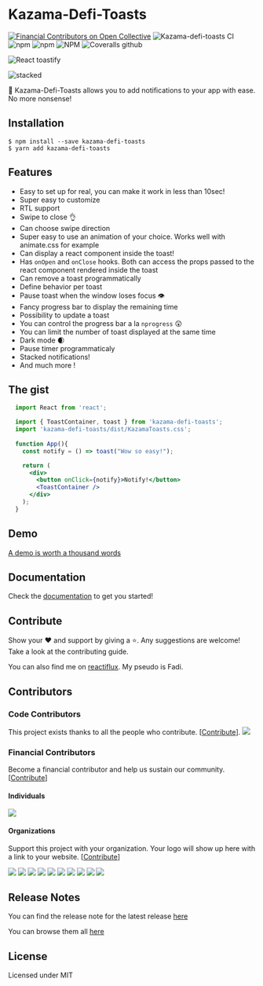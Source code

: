 # Kazama-Defi-Toasts

[![Financial Contributors on Open Collective](https://opencollective.com/kazama-defi-toasts/all/badge.svg?label=financial+contributors)](https://opencollective.com/kazama-defi-toasts) ![Kazama-defi-toasts CI](https://github.com/fkhadra/kazama-defi-toasts/workflows/Kazama-defi-toasts%20CI/badge.svg)
![npm](https://img.shields.io/npm/dm/kazama-defi-toasts.svg?label=%E2%8F%ACdownloads&style=for-the-badge)
![npm](https://img.shields.io/npm/v/kazama-defi-toasts.svg?style=for-the-badge)
![NPM](https://img.shields.io/npm/l/kazama-defi-toasts.svg?label=%F0%9F%93%9Clicense&style=for-the-badge)
![Coveralls github](https://img.shields.io/coveralls/github/fkhadra/kazama-defi-toasts.svg?label=%E2%9B%B1coverage&style=for-the-badge)


![React toastify](https://user-images.githubusercontent.com/5574267/130804494-a9d2d69c-f170-4576-b2e1-0bb7f13dd92d.gif "React toastify")

![stacked](https://github.com/fkhadra/kazama-defi-toasts/assets/5574267/975c7c01-b95e-43cf-9100-256fa8ef2760)


🎉 Kazama-Defi-Toasts allows you to add notifications to your app with ease. No more nonsense!

## Installation

```
$ npm install --save kazama-defi-toasts
$ yarn add kazama-defi-toasts
```

## Features

- Easy to set up for real, you can make it work in less than 10sec!
- Super easy to customize
- RTL support
- Swipe to close 👌
- Can choose swipe direction
- Super easy to use an animation of your choice. Works well with animate.css for example
- Can display a react component inside the toast!
- Has ```onOpen``` and ```onClose``` hooks. Both can access the props passed to the react component rendered inside the toast
- Can remove a toast programmatically
- Define behavior per toast
- Pause toast when the window loses focus 👁
- Fancy progress bar to display the remaining time
- Possibility to update a toast
- You can control the progress bar a la `nprogress` 😲
- You can limit the number of toast displayed at the same time
- Dark mode 🌒
- Pause timer programmaticaly 
- Stacked notifications!
- And much more !

## The gist

```jsx
  import React from 'react';

  import { ToastContainer, toast } from 'kazama-defi-toasts';
  import 'kazama-defi-toasts/dist/KazamaToasts.css';
  
  function App(){
    const notify = () => toast("Wow so easy!");

    return (
      <div>
        <button onClick={notify}>Notify!</button>
        <ToastContainer />
      </div>
    );
  }
```

## Demo

[A demo is worth a thousand words](https://fkhadra.github.io/kazama-defi-toasts/introduction)

## Documentation

Check the [documentation](https://fkhadra.github.io/kazama-defi-toasts/introduction) to get you started!

## Contribute

Show your ❤️ and support by giving a ⭐. Any suggestions are welcome! Take a look at the contributing guide.

You can also find me on [reactiflux](https://www.reactiflux.com/). My pseudo is Fadi.

## Contributors

### Code Contributors

This project exists thanks to all the people who contribute. [[Contribute](CONTRIBUTING.md)].
<a href="https://github.com/fkhadra/kazama-defi-toasts/graphs/contributors"><img src="https://opencollective.com/kazama-defi-toasts/contributors.svg?width=890&button=false" /></a>

### Financial Contributors

Become a financial contributor and help us sustain our community. [[Contribute](https://opencollective.com/kazama-defi-toasts/contribute)]

#### Individuals

<a href="https://opencollective.com/kazama-defi-toasts"><img src="https://opencollective.com/kazama-defi-toasts/individuals.svg?width=890"></a>

#### Organizations

Support this project with your organization. Your logo will show up here with a link to your website. [[Contribute](https://opencollective.com/kazama-defi-toasts/contribute)]

<a href="https://opencollective.com/kazama-defi-toasts/organization/0/website"><img src="https://opencollective.com/kazama-defi-toasts/organization/0/avatar.svg"></a>
<a href="https://opencollective.com/kazama-defi-toasts/organization/1/website"><img src="https://opencollective.com/kazama-defi-toasts/organization/1/avatar.svg"></a>
<a href="https://opencollective.com/kazama-defi-toasts/organization/2/website"><img src="https://opencollective.com/kazama-defi-toasts/organization/2/avatar.svg"></a>
<a href="https://opencollective.com/kazama-defi-toasts/organization/3/website"><img src="https://opencollective.com/kazama-defi-toasts/organization/3/avatar.svg"></a>
<a href="https://opencollective.com/kazama-defi-toasts/organization/4/website"><img src="https://opencollective.com/kazama-defi-toasts/organization/4/avatar.svg"></a>
<a href="https://opencollective.com/kazama-defi-toasts/organization/5/website"><img src="https://opencollective.com/kazama-defi-toasts/organization/5/avatar.svg"></a>
<a href="https://opencollective.com/kazama-defi-toasts/organization/6/website"><img src="https://opencollective.com/kazama-defi-toasts/organization/6/avatar.svg"></a>
<a href="https://opencollective.com/kazama-defi-toasts/organization/7/website"><img src="https://opencollective.com/kazama-defi-toasts/organization/7/avatar.svg"></a>
<a href="https://opencollective.com/kazama-defi-toasts/organization/8/website"><img src="https://opencollective.com/kazama-defi-toasts/organization/8/avatar.svg"></a>
<a href="https://opencollective.com/kazama-defi-toasts/organization/9/website"><img src="https://opencollective.com/kazama-defi-toasts/organization/9/avatar.svg"></a>

## Release Notes

You can find the release note for the latest release [here](https://github.com/fkhadra/kazama-defi-toasts/releases/latest)

You can browse them all [here](https://github.com/fkhadra/kazama-defi-toasts/releases)

## License

Licensed under MIT
